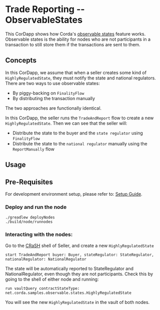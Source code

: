# Trade Reporting -- ObservableStates

This CorDapp shows how Corda's [observable states](https://docs.corda.net/docs/corda-os/4.4/tutorial-observer-nodes.html#observer-nodes) feature works. Observable states is the ability for nodes who are not
participants in a transaction to still store them if the transactions are sent to them.


## Concepts

In this CorDapp, we assume that when a seller creates some kind of `HighlyRegulatedState`, they must notify the state
and national regulators. There are two ways to use observable states:

* By piggy-backing on `FinalityFlow`
* By distributing the transaction manually

The two approaches are functionally identical.

In this CorDapp, the seller runs the `TradeAndReport` flow to create a new `HighlyRegulatedState`. Then we can see that the seller will:

* Distribute the state to the buyer and the `state regulator` using `FinalityFlow`
* Distribute the state to the `national regulator` manually using the `ReportManually` flow


## Usage

## Pre-Requisites

For development environment setup, please refer to: [Setup Guide](https://docs.corda.net/getting-set-up.html).


### Deploy and run the node
```
./greadlew deployNodes
./build/node/runnodes
```

### Interacting with the nodes:

Go to the [CRaSH](https://docs.corda.net/docs/corda-os/shell.html) shell of Seller, and create a new `HighlyRegulatedState`

    start TradeAndReport buyer: Buyer, stateRegulator: StateRegulator, nationalRegulator: NationalRegulator

The state will be automatically reported to StateRegulator and NationalRegulator, even though they are not
participants. Check this by going to the shell of either node and running:

    run vaultQuery contractStateType: net.corda.samples.observable.states.HighlyRegulatedState

You will see the new `HighlyRegulatedState` in the vault of both nodes.
